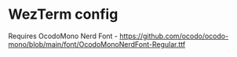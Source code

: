 # WezTerm config

Requires OcodoMono Nerd Font - https://github.com/ocodo/ocodo-mono/blob/main/font/OcodoMonoNerdFont-Regular.ttf
